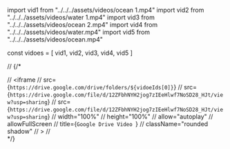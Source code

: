 import vid1 from "../../../assets/videos/ocean 1.mp4"
import vid2 from "../../../assets/videos/water 1.mp4"
import vid3 from "../../../assets/videos/ocean 2.mp4"
import vid4 from "../../../assets/videos/water.mp4"
import vid5 from "../../../assets/videos/ocean.mp4"



  const vidoes = [
    vid1,
    vid2,
    vid3,
    vid4,
    vid5
  ]  





  // {/* <div className="w-full aspect-video">
  //    <iframe
  //      src={`https://drive.google.com/drive/folders/${vidoeIds[0]}`}
  //      src={`https://drive.google.com/file/d/12ZFbhNYH2jog7zIEeHlwf7NoSD28_HJt/view?usp=sharing`}
  //      src={`https://drive.google.com/file/d/12ZFbhNYH2jog7zIEeHlwf7NoSD28_HJt/view?usp=sharing`}
  //      width="100%"
  //      height="100%"
  //      allow="autoplay"
  //      allowFullScreen
  //      title={`Google Drive Video `}
  //      className="rounded shadow"
  //    ></iframe>
  //  </div> */}